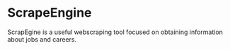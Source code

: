 # ScrapeEngine
ScrapEgine is a useful webscraping tool focused on obtaining information about jobs and careers.
